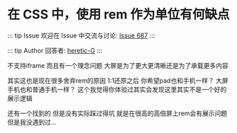 # 在 CSS 中，使用 rem 作为单位有何缺点



::: tip Issue 
 欢迎在 Issue 中交流与讨论: [Issue 687](https://github.com/shfshanyue/Daily-Question/issues/687) 
:::

::: tip Author 
回答者: [heretic-G](https://github.com/heretic-G) 
:::

不支持iframe 而且有一个理念问题 大屏是为了更大更清晰还是为了承载更多内容 

其实这也是现在很多舍弃rem的原因  1:1还原之后 你希望pad也和手机一样？ 大屏手机也和普通手机一样？ 这个我觉得你体验过其实会发现这里其实不是一个好的展示逻辑

还有一个找到的 但是没有实际踩过得坑 就是在很高的高倍屏上rem会有展示问题 但是我没遇到过...
